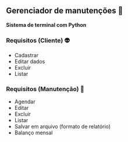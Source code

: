 ## Gerenciador de manutenções :memo:

**Sistema de terminal com Python**

### Requisitos (Cliente) :alien:
- Cadastrar
- Editar dados
- Excluir
- Listar


### Requisitos (Manutenção) :construction:
- Agendar
- Editar
- Excluir
- Listar
- Salvar em arquivo (formato de relatório)
- Balanço mensal
  
